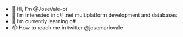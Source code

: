 - 👋 Hi, I’m @JoseVale-pt
- 👀 I’m interested in c# .net multiplatform development and databases
- 🌱 I’m currently learning c#
- 📫 How to reach me in twitter @josemariovale

<!---
JoseVale-pt/JoseVale-pt is a ✨ special ✨ repository because its `README.md` (this file) appears on your GitHub profile.
You can click the Preview link to take a look at your changes.
--->
